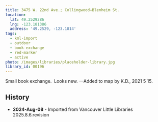 ```yaml
---
title: 3475 W. 22nd Ave.; Collingwood—Blenheim St.
location:
  lat: 49.2529286
  lng: -123.181386
  address: '49.2529, -123.1814'
tags:
  - kml-import
  - outdoor
  - book-exchange
  - red-marker
  - active
photo: /images/libraries/placeholder-library.jpg
library_id: 00196
---
```

Small book exchange.  Looks new.
 —Added to map by K.D., 2021 5 15.

## History
- **2024-Aug-08** - Imported from Vancouver Little Libraries 2025.8.6.revision
